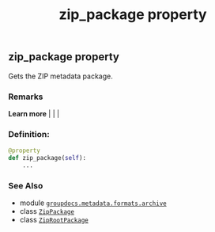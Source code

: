 ﻿---
title: zip_package property
second_title: GroupDocs.Metadata for Python via .NET API References
description: 
type: docs
url: /python-net/groupdocs.metadata.formats.archive/ziprootpackage/zip_package/
is_root: false
weight: 150
---

## zip_package property


Gets the ZIP metadata package.

### Remarks 


**Learn more** |
|
 |
### Definition:
```python
@property
def zip_package(self):
    ...
```

### See Also
* module [`groupdocs.metadata.formats.archive`](../../)
* class [`ZipPackage`](/metadata/python-net/groupdocs.metadata.formats.archive/zippackage)
* class [`ZipRootPackage`](/metadata/python-net/groupdocs.metadata.formats.archive/ziprootpackage)
